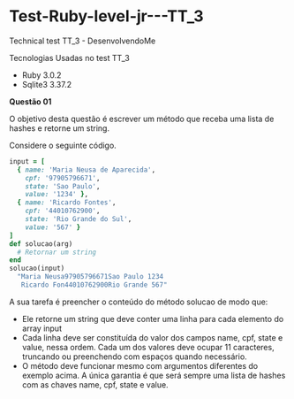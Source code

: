 # Test-Ruby-level-jr---TT_3
Technical test TT_3 - DesenvolvendoMe

Tecnologias Usadas no test TT_3

* Ruby 3.0.2
* Sqlite3 3.37.2

**Questão 01**

O objetivo desta questão é escrever um método que receba uma lista de hashes e retorne um string.

Considere o seguinte código.

```ruby
input = [
  { name: 'Maria Neusa de Aparecida',
    cpf: '97905796671',
    state: 'Sao Paulo',
    value: '1234' },
  { name: 'Ricardo Fontes',
    cpf: '44010762900',
    state: 'Rio Grande do Sul',
    value: '567' }
]
def solucao(arg)
  # Retornar um string
end
solucao(input) 
  "Maria Neusa97905796671Sao Paulo 1234
   Ricardo Fon44010762900Rio Grande 567"
```

A sua tarefa é preencher o conteúdo do método solucao de modo que:

- Ele retorne um string que deve conter uma linha para cada elemento do array input
- Cada linha deve ser constituída do valor dos campos name, cpf, state e value, nessa ordem. Cada um dos valores deve ocupar 11
caracteres, truncando ou preenchendo com espaços quando necessário.
- O método deve funcionar mesmo com argumentos diferentes do exemplo acima. A única garantia é que será sempre uma lista de
hashes com as chaves name, cpf, state e value.